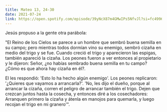 ```yaml
---
title: Mateo 13, 24-30
date: 2021-07-24
link: https://open.spotify.com/episode/39yNcX87m4GMwIPs5NfvJl?si=fc4996deb0284e01
---
```


Jesús propuso a la gente otra parábola:

"El Reino de los Cielos se parece a un hombre que sembró buena semilla en su campo; pero mientras todos dormían vino su enemigo, sembró cizaña en medio del trigo y se fue. Cuando creció el trigo y aparecieron las espigas, también apareció la cizaña.
Los peones fueron a ver entonces al propietario y le dijeron: Señor, ¿no habías sembrado buena semilla en tu campo? ¿Cómo es que ahora hay cizaña en él?.

El les respondió: 'Esto lo ha hecho algún enemigo'. Los peones replicaron: '¿Quieres que vayamos a arrancarla?'. 'No, les dijo el dueño, porque al arrancar la cizaña, corren el peligro de arrancar también el trigo. Dejen que crezcan juntos hasta la cosecha, y entonces diré a los cosechadores: Arranquen primero la cizaña y átenla en manojos para quemarla, y luego recojan el trigo en mi granero'".
